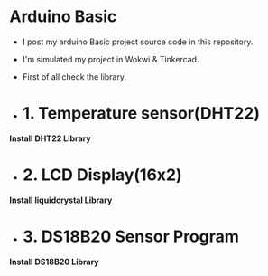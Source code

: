 # Arduino Basic
- I post my arduino Basic project source code in this repository.
- I'm simulated my project in Wokwi & Tinkercad.
- First of all check the library.

- # 1. Temperature sensor(DHT22)

**Install DHT22 Library**

- # 2. LCD Display(16x2)

**Install liquidcrystal Library**

- # 3. DS18B20 Sensor Program

**Install DS18B20 Library**


